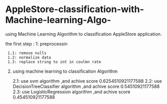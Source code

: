 # AppleStore-classification-with-Machine-learning-Algo-

using Machine Learning Algorithm to classification AppleStore  application.
 
the first step :
1: preprocessin 

     1.1: remove nulls
     1.2: normalize data 
     1.3: replace string to int in coulmn rate 

2. using machine learning to classification Algorithm
   
    2.1: use svm algorithm ,and achive score 0.6254510921177588 
    2.2: use DecisionTreeClassifier algorithm ,and achive score 0.54510921177588 
    2.3:  use  LogisticRegression algorithm ,and achive score 0.454510921177588 
  
           
